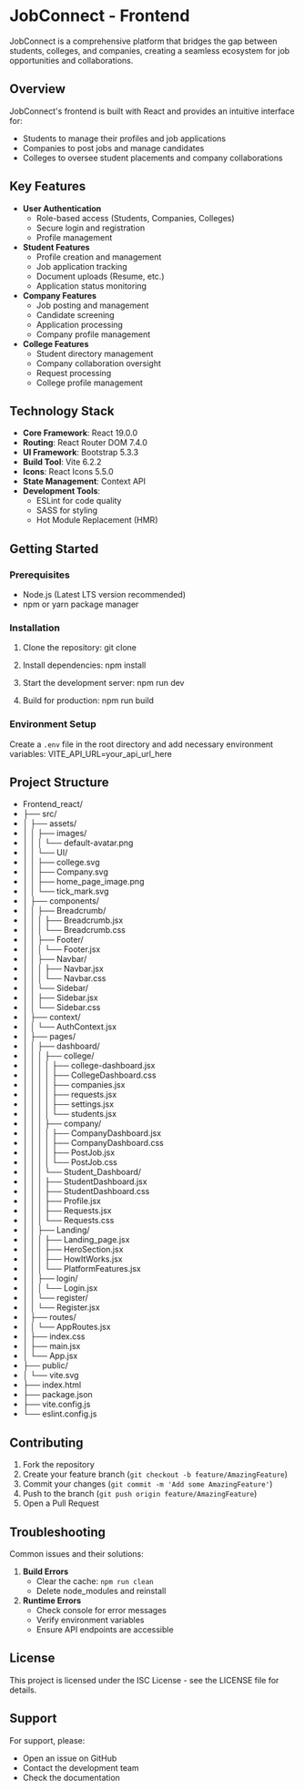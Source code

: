 # JobConnect - Frontend
JobConnect is a comprehensive platform that bridges the gap between students, colleges, and companies, creating a seamless ecosystem for job opportunities and collaborations.
## Overview
JobConnect's frontend is built with React and provides an intuitive interface for:
- Students to manage their profiles and job applications
- Companies to post jobs and manage candidates
- Colleges to oversee student placements and company collaborations
## Key Features
- **User Authentication**
  - Role-based access (Students, Companies, Colleges)
  - Secure login and registration
  - Profile management
- **Student Features**
  - Profile creation and management
  - Job application tracking
  - Document uploads (Resume, etc.)
  - Application status monitoring
- **Company Features**
  - Job posting and management
  - Candidate screening
  - Application processing
  - Company profile management
- **College Features**
  - Student directory management
  - Company collaboration oversight
  - Request processing
  - College profile management
## Technology Stack
- **Core Framework**: React 19.0.0
- **Routing**: React Router DOM 7.4.0
- **UI Framework**: Bootstrap 5.3.3
- **Build Tool**: Vite 6.2.2
- **Icons**: React Icons 5.5.0
- **State Management**: Context API
- **Development Tools**:
  - ESLint for code quality
  - SASS for styling
  - Hot Module Replacement (HMR)
## Getting Started
### Prerequisites
- Node.js (Latest LTS version recommended)
- npm or yarn package manager
### Installation
1. Clone the repository:
    git clone <repository-url>

2. Install dependencies:
    npm install

3. Start the development server:
    npm run dev

4. Build for production:
    npm run build

### Environment Setup
Create a `.env` file in the root directory and add necessary environment variables: VITE_API_URL=your_api_url_here

## Project Structure

- Frontend_react/
- ├── src/
- │   ├── assets/
- │   │   ├── images/
- │   │   │   └── default-avatar.png
- │   │   └── UI/
- │   │       ├── college.svg
- │   │       ├── Company.svg
- │   │       ├── home_page_image.png
- │   │       └── tick_mark.svg
- │   ├── components/
- │   │   ├── Breadcrumb/
- │   │   │   ├── Breadcrumb.jsx
- │   │   │   └── Breadcrumb.css
- │   │   ├── Footer/
- │   │   │   └── Footer.jsx
- │   │   ├── Navbar/
- │   │   │   ├── Navbar.jsx
- │   │   │   └── Navbar.css
- │   │   └── Sidebar/
- │   │       ├── Sidebar.jsx
- │   │       └── Sidebar.css
- │   ├── context/
- │   │   └── AuthContext.jsx
- │   ├── pages/
- │   │   ├── dashboard/
- │   │   │   ├── college/
- │   │   │   │   ├── college-dashboard.jsx
- │   │   │   │   ├── CollegeDashboard.css
- │   │   │   │   ├── companies.jsx
- │   │   │   │   ├── requests.jsx
- │   │   │   │   ├── settings.jsx
- │   │   │   │   └── students.jsx
- │   │   │   ├── company/
- │   │   │   │   ├── CompanyDashboard.jsx
- │   │   │   │   ├── CompanyDashboard.css
- │   │   │   │   ├── PostJob.jsx
- │   │   │   │   └── PostJob.css
- │   │   │   └── Student_Dashboard/
- │   │   │       ├── StudentDashboard.jsx
- │   │   │       ├── StudentDashboard.css
- │   │   │       ├── Profile.jsx
- │   │   │       ├── Requests.jsx
- │   │   │       └── Requests.css
- │   │   ├── Landing/
- │   │   │   ├── Landing_page.jsx
- │   │   │   ├── HeroSection.jsx
- │   │   │   ├── HowItWorks.jsx
- │   │   │   └── PlatformFeatures.jsx
- │   │   ├── login/
- │   │   │   └── Login.jsx
- │   │   └── register/
- │   │       └── Register.jsx
- │   ├── routes/
- │   │   └── AppRoutes.jsx
- │   ├── index.css
- │   ├── main.jsx
- │   └── App.jsx
- ├── public/
- │   └── vite.svg
- ├── index.html
- ├── package.json
- ├── vite.config.js
- └── eslint.config.js

## Contributing
1. Fork the repository
2. Create your feature branch (`git checkout -b feature/AmazingFeature`)
3. Commit your changes (`git commit -m 'Add some AmazingFeature'`)
4. Push to the branch (`git push origin feature/AmazingFeature`)
5. Open a Pull Request
## Troubleshooting
Common issues and their solutions:
1. **Build Errors**
   - Clear the cache: `npm run clean`
   - Delete node_modules and reinstall
2. **Runtime Errors**
   - Check console for error messages
   - Verify environment variables
   - Ensure API endpoints are accessible
## License
This project is licensed under the ISC License - see the LICENSE file for details.
## Support
For support, please:
- Open an issue on GitHub
- Contact the development team
- Check the documentation